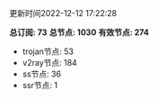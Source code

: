 更新时间2022-12-12 17:22:28

**总订阅: 73**
**总节点: 1030**
**有效节点: 274**
- trojan节点: 53
- v2ray节点: 184
- ss节点: 36
- ssr节点: 1
